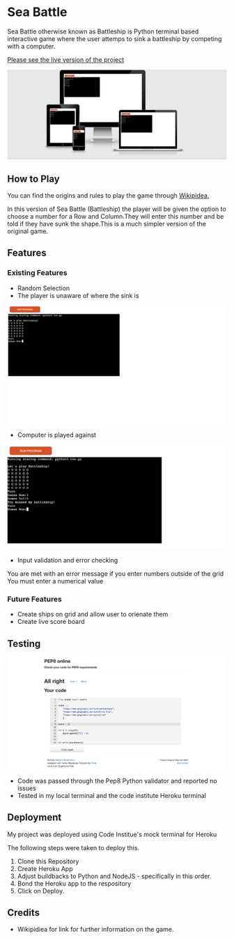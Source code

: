 # Sea Battle 

Sea Battle otherwise known as Battleship is Python terminal based interactive game
where the user attemps to sink a battleship by competing with a computer.

[Please see the live version of the project](https://ocean-battle.herokuapp.com)

<img src="images/am-i-responsive.png">

## How to Play 

You can find the origins and rules to play the game through [Wikipidea.](https://en.wikipedia.org/wiki/Battleship_(game))

In this version of Sea Battle (Battleship) the player will be given 
the option to choose a number for a Row and Column.They will enter 
this number and be told if they have sunk the shape.This is a much simpler version
of the original game.

## Features 

### Existing Features

- Random Selection 
- The player is unaware of where the sink is 

<img src="images/game-begin.png">
  
- Computer is played against

<img src="images/input-values.png">

- Input validation and error checking 

 You are met with an error message if you enter numbers outside of the grid
 You must enter a numerical value 

 ### Future Features 

 - Create ships on grid and allow user to orienate them
 - Create live score board

 ## Testing 

<img src="images/python-validator.png">

- Code was passed through the Pep8 Python validator and 
reported no issues
- Tested in my local terminal and the code institute Heroku terminal

## Deployment 

My project was deployed using Code Institue's mock terminal for Heroku 

The following steps were taken to deploy this.

1. Clone this Repository 
2. Create Heroku App
3. Adjust buildbacks to Python and NodeJS - specifically in this order.
4. Bond the Heroku app to the respository 
5. Click on Deploy.

## Credits 

- Wikipidiea for link for further information on the game.


